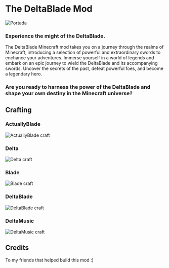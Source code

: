 # The DeltaBlade Mod
![Portada](https://github.com/Deinigu/DeltaBladeMinecraftMod/blob/main/images/main.png)
### Experience the might of the DeltaBlade.

The DeltaBlade Minecraft mod takes you on a journey through the realms of Minecraft, introducing a selection of powerful and extraordinary swords to enchance your adventures. Immerse yourself in a world of legends and embark on an epic journey to wield the DeltaBlade and its accompanying swords. Uncover the secrets of the past, defeat powerful foes, and become a legendary hero.

### Are you ready to harness the power of the DeltaBlade and shape your own destiny in the Minecraft universe?
## Crafting
### ActuallyBlade
![ActuallyBlade craft](https://github.com/Deinigu/DeltaBladeMinecraftMod/blob/main/images/crafts/actually_blade.png)
### Delta
![Delta craft](https://github.com/Deinigu/DeltaBladeMinecraftMod/blob/main/images/crafts/delta.png)
### Blade
![Blade craft](https://github.com/Deinigu/DeltaBladeMinecraftMod/blob/main/images/crafts/blade.png)
### DeltaBlade
![DeltaBlade craft](https://github.com/Deinigu/DeltaBladeMinecraftMod/blob/main/images/crafts/deltablade.png)
### DeltaMusic
![DeltaMusic craft](https://github.com/Deinigu/DeltaBladeMinecraftMod/blob/main/images/crafts/music.png)

## Credits
To my friends that helped build this mod :)
